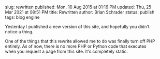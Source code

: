 slug: rewritten
published: Mon, 10 Aug 2015 at 01:16 PM
updated: Thu, 25 Mar 2021 at 08:51 PM
title: Rewritten
author: Brian Schrader
status: publish
tags: blog engine

Yesterday I published a new version of this site, and hopefully you didn't notice a thing.

One of the things that this rewrite allowed me to do was finally turn off PHP entirely. As of now, there is no more PHP or Python code that executes when you request a page from this site. It's completely static.

